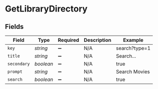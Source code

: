 # GetLibraryDirectory


## Fields

| Field              | Type               | Required           | Description        | Example            |
| ------------------ | ------------------ | ------------------ | ------------------ | ------------------ |
| `key`              | *string*           | :heavy_minus_sign: | N/A                | search?type=1      |
| `title`            | *string*           | :heavy_minus_sign: | N/A                | Search...          |
| `secondary`        | *boolean*          | :heavy_minus_sign: | N/A                | true               |
| `prompt`           | *string*           | :heavy_minus_sign: | N/A                | Search Movies      |
| `search`           | *boolean*          | :heavy_minus_sign: | N/A                | true               |